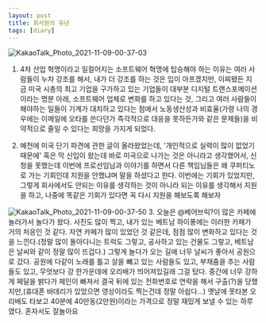 ```yaml
---
layout: post
title: 회사원의 유년
tags: [diary]
---
```


![KakaoTalk_Photo_2021-11-09-00-37-03](https://user-images.githubusercontent.com/50545088/140772240-33635888-8d2a-4505-b97b-09faca14adf7.jpeg)

1. 4차 산업 혁명이라고 일컬어지는 소프트웨어 혁명에 탑승해야 하는 이유는 여러 사람들이 누차 강조를 해서, 내가 더 강조를 하는 것은 입이 아프겠지만, 이찌됐든 지금 미국 시총의 최고 기업을 구가하고 있는 기업들이 대부분 디지털 트랜스포메이션이라는 명분 아래, 소프트웨어 업체로 변화를 하고 있다는 것, 그리고 여러 사람들이 해야하는 일들이 기계가 대치하고 있다는 점에서 노동생산성과 비효율(가령 나의 경우에는 이메일에 오타를 쓴다던가 즉각적으로 대응을 못하든가와 같은 문제들)을 비약적으로 줄일 수 있다는 희망을 가지게 되었다.

2. 예전에 미국 단기 파견에 관한 글이 올라왔었는데, '개인적으로 실력이 많이 없었기 때문에' 혹은 막 신입이 왔는데 바로 미국으로 나가는 것은 아니라고 생각했어서, 신청을 못했는데 이번에 프로선임님과 이야기를 하면서 다른 책임님들은 왜 쿠퍼티노로 가는 기회인데 지원을 안했냐며 말을 하셨다고 한다. 이번에는 기회가 있었지만, 그렇게 회사에서도 안되는 이유를 생각하는 것이 아니라 되는 이유를 생각해서 지원을 하고, 나중에 똑같은 기회가 있다면 꼭 다시 지원을 해보도록 해보자 

![KakaoTalk_Photo_2021-11-09-00-37-50](https://user-images.githubusercontent.com/50545088/140772135-00b4f2d1-30e6-4641-9834-04e96019b302.jpeg)
3. 오늘은 @베어브릭?이 많은 카페에 놀러가서 놀다가 왔다. 사진도 많이 찍고, 내가 있는 베트남 하이퐁에는 이러한 카페가 거의 처응인 것 같다. 자연 카페가 많이 있었던 것 같은데, 점점 많이 변화하고 있다는 것을 느낀다.(정말 많이 돌아다니는 트럭도 그렇고, 공사하고 있는 건물도 그렇고, 베트남은 날씨와 같이 정말 많이 뜨겁다.) 그렇게 놀다가 오는 길에 너무 날씨가 좋아서 공원으로 갔다. 공원에 다같이 노래를 틀고 살을 뺴고 있는 사람들도 있고, 부채춤을 추는 사람들도 있고, 무엇보다 강 한가운데에 오리배가 띄어져있길래 그걸 탔다. 중간에 너무 강하게 페달을 밝다가 체인이 빠져서 결국 뒤에 있는 전화번호로 연락을 해서 구출(?)을 당했지만,(휴대폰 바데리가 있었으면 영상이라도 찍는건데 정말 아쉽다...) 옛날에 못타본 오리배도 타보고 40분에 40만동(2만원)이라는 가격으로 정말 재밌게 보낼 수 있는 하루였다. 혼자서도 잘놀아요